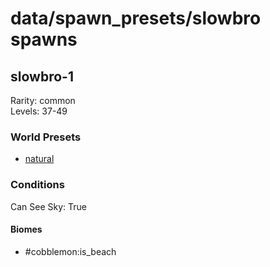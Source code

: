 # data/spawn_presets/slowbro spawns  
  
## slowbro-1  
Rarity: common  
Levels: 37-49  
  
### World Presets  
* [natural](/data/spawn_data/natural.md)  
  
### Conditions  
Can See Sky: True  
  
#### Biomes  
  * #cobblemon:is_beach
  
